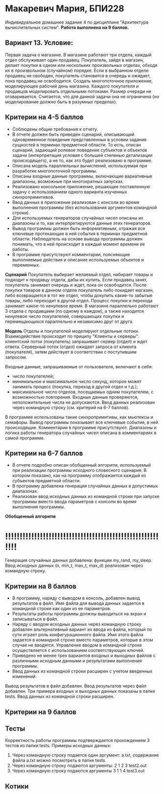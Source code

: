 # Макаревич Мария, БПИ228
Индивидуальное домашнее задание 4 по дисциплине "Архитектура вычислительных систем".
**Работа выполнена на 9 баллов.**
## Вариант 13. Условие:
Первая задача о магазине. В магазине работают три отдела, каждый отдел обслуживает один продавец. Покупатель, зайдя в магазин, делает покупки в одном или нескольких произвольных отделах, обходя их в произвольном (случайном) порядке. Если в выбранном отделе продавец не свободен, покупатель становится в очередь и ожидает, пока продавец не освободится. Создать многопоточное приложение, моделирующее рабочий день магазина. Каждого покупателя и продавцов моделировать отдельными потоками. Размер очереди не оговаривается. Считается, что для данной задачи она не ограничена (но моделирование должно быть в разумных пределах).
## Критерии на 4-5 баллов
- Соблюдены общие требования к отчету.
- В отчете должен быть приведен сценарий, описывающий одновременное поведение представленных в условии задания сущностей в терминах предметной области. То есть, описан сценарий, задающий ролевое поведение субъектов и объектов задачи (интерпретация условия с большей степенью детализации происходящего), а не то, как это будет реализовано в программе.
- Описана модель параллельных вычислений, используемая при разработке многопоточной программы.
- Описаны входные данные программы, включающие вариативные диапазоны, возможные при многократных запусках.
- Реализовано консольное приложение, решающее поставленную задачу с использованием одного варианта изученных синхропримитивов.
- Ввод данных в приложение реализован с консоли во время выполнения программы (без использования аргументов командной строки).
- Для используемых генераторов случайных чисел описаны их диапазоны и то, как интерпретируются данные этих генераторов.
- Вывод программы должен быть информативным, отражая все ключевые протекающие в ней события в терминах предметной области. Наблюдатель на основе вывода программы должен понимать, что в ней происходит в каждый момент времени ее работы.
- В программе присутствуют комментарии, поясняющие выполняемые действия и описание используемых объектов и переменных.

**Сценарий**
Покупатель выбирает желаемый отдел, набирает товары и подходит к продавцу отдела, дабы их купить. Если продавец занят, покупатель занимает очередь и ждет, пока он освободится. После покупки товаров в данном отделе покупатель либо покидает магазин, либо возвращается в тот же отдел, чтобы докупить какие-то забытые товары, либо переходит в другой отдел. Процесс покупки и перехода занимает какое-то ненулевое время. В магазине параллельно работают 3 отдела с продавцами (по одному в каждом), а также находится ненулевое число покупателей, совершающих покупки и перемещающихся параллельно и независимо друг от друга.

**Модель**
Отделы и покупателей моделируют отдельные потоки. Взаимодействие происходит по приципу "Клиенты и серверы": клиентский поток (покупатель) запрашивает сервер (отдел) и ждет ответа. Серверный поток (отдел) ожидает запроса от клиента (покупателя), затем действует в соответствии с поступившим запросом.

Входные данные, запрашиваемые от пользователя, включают в себя:
- число покупателей;
- минимальное и максимальное число секунд, которое может занимать процесс (покупка, переход в другой отдел и т.д.);
- максимальное число отделов, посещаемых одним покупателем, с возможностью повторения.
Входные данные проверяются, неположительные числа не допускаются. Ввод данных реализован через командную строку (см. критерий на 6-7 баллов).

В программе использованы такие синхропримитивы, как мьютексы и семафоры. Вывод программы показывает все ключевые события, в ней происходящие. Комментарии в программе присутствуют. Диапазоны и логика работы генератора случайных чисел описана в комментариях в самой программе.

## Критерии на 6-7 баллов
- В отчете подробно описан обобщенный алгоритм, используемый при реализации программы исходного словесного сценария. В котором показано, как на программу отображается каждый из субъектов предметной области.
- В программу добавлена генерация случайных данных в допустимых диапазонах.
- Реализован ввод исходных данных из командной строки при запуске программы вместо ввода параметров с консоли во время выполнения программы.

**Обобщенный алгоритм**
# !!!!!!!!!!!!!!!!!!!!!!!!!!!!!!!!!!!!!!!!!!!!!!!!!!!!!!!!!

Генерация случайных данных добавлена: функции my_rand, my_sleep. Ввод исходных данных (n, min_t, max_t, max_d) реализован через командную строку.

## Критерии на 8 баллов
- В программу, наряду с выводом в консоль, добавлен вывод результатов в файл. Имя файла для вывода данных задается в командной строке как один из ее параметров.
- Результаты работы программы должны выводиться на экран и записываться в файл.
- Наряду с вводом исходных данных через командную строку добавлен альтернативный вариант их ввода из файла, который по сути играет роль конфигурационного файла. Имя этого файла задается в командной строке вместо параметров, которые в этом случае не вводятся. Управление вводом в командной строке осуществляется с использованием соответствующих ключей.
- Приведено не менее трех вариантов входных и выходных файлов с различными исходным данными и результатами выполнения программы.
- Ввод данных из командной строки расширен с учетом введенных изменений.

Вывод результатов в файл добавлен. Ввод результатов через файл добавлен. Три примера входных и выходных данных показаны в папке tests. Ввод данных из командной строки расширен.

## Критерии на 9 баллов

## Тесты
Корректность работы программы подтверждается прохождением 3 тестов из папки tests.
Примеры исходных данных:
1. Через командную строку подается один аргумент: a.txt, содержание файла a.txt можно посмотреть в папке tests.
2. Через командную строку подаются аргументы: 2 1 2 3 test2.out
3. Через командную строку подаются аргументы 3 1 1 4 test3.out

## Котики
